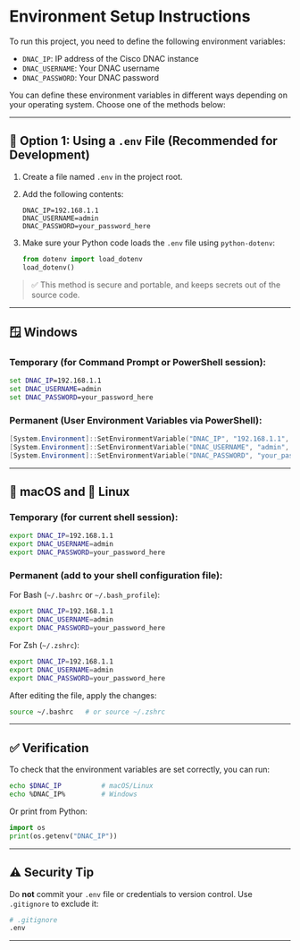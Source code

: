 # Environment Setup Instructions

To run this project, you need to define the following environment variables:

- `DNAC_IP`: IP address of the Cisco DNAC instance
- `DNAC_USERNAME`: Your DNAC username
- `DNAC_PASSWORD`: Your DNAC password

You can define these environment variables in different ways depending on your operating system. Choose one of the methods below:

---

## 🔐 Option 1: Using a `.env` File (Recommended for Development)

1. Create a file named `.env` in the project root.
2. Add the following contents:

    ```env
    DNAC_IP=192.168.1.1
    DNAC_USERNAME=admin
    DNAC_PASSWORD=your_password_here
    ```

3. Make sure your Python code loads the `.env` file using `python-dotenv`:

    ```python
    from dotenv import load_dotenv
    load_dotenv()
    ```

> ✅ This method is secure and portable, and keeps secrets out of the source code.

---

## 🪟 Windows

### Temporary (for Command Prompt or PowerShell session):

```cmd
set DNAC_IP=192.168.1.1
set DNAC_USERNAME=admin
set DNAC_PASSWORD=your_password_here
```

### Permanent (User Environment Variables via PowerShell):

```powershell
[System.Environment]::SetEnvironmentVariable("DNAC_IP", "192.168.1.1", "User")
[System.Environment]::SetEnvironmentVariable("DNAC_USERNAME", "admin", "User")
[System.Environment]::SetEnvironmentVariable("DNAC_PASSWORD", "your_password_here", "User")
```

---

## 🍎 macOS and 🐧 Linux

### Temporary (for current shell session):

```bash
export DNAC_IP=192.168.1.1
export DNAC_USERNAME=admin
export DNAC_PASSWORD=your_password_here
```

### Permanent (add to your shell configuration file):

For Bash (`~/.bashrc` or `~/.bash_profile`):

```bash
export DNAC_IP=192.168.1.1
export DNAC_USERNAME=admin
export DNAC_PASSWORD=your_password_here
```

For Zsh (`~/.zshrc`):

```bash
export DNAC_IP=192.168.1.1
export DNAC_USERNAME=admin
export DNAC_PASSWORD=your_password_here
```

After editing the file, apply the changes:

```bash
source ~/.bashrc   # or source ~/.zshrc
```

---

## ✅ Verification

To check that the environment variables are set correctly, you can run:

```bash
echo $DNAC_IP          # macOS/Linux
echo %DNAC_IP%         # Windows
```

Or print from Python:

```python
import os
print(os.getenv("DNAC_IP"))
```

---

## ⚠️ Security Tip

Do **not** commit your `.env` file or credentials to version control. Use `.gitignore` to exclude it:

```bash
# .gitignore
.env
```

---
